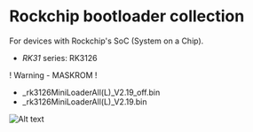 # Rockchip bootloader collection

For devices with Rockchip's SoC (System on a Chip).

* _RK31_ series: RK3126

! Warning - MASKROM !

* _rk3126MiniLoaderAll(L)_V2.19_off.bin
* _rk3126MiniLoaderAll(L)_V2.19.bin


![Alt text](https://s26.postimg.org/78l484661/Schermata_2017_02_05_alle_7_48_33_PM.png?raw=true "MASKROM")
